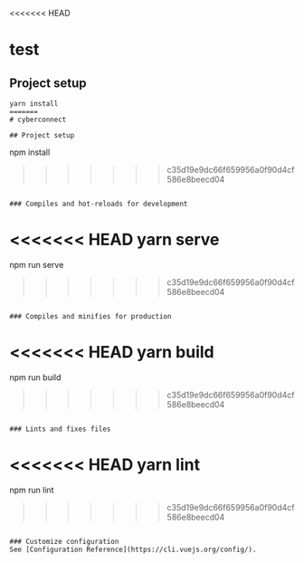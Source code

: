 <<<<<<< HEAD
# test

## Project setup
```
yarn install
=======
# cyberconnect

## Project setup
```
npm install
>>>>>>> c35d19e9dc66f659956a0f90d4cf586e8beecd04
```

### Compiles and hot-reloads for development
```
<<<<<<< HEAD
yarn serve
=======
npm run serve
>>>>>>> c35d19e9dc66f659956a0f90d4cf586e8beecd04
```

### Compiles and minifies for production
```
<<<<<<< HEAD
yarn build
=======
npm run build
>>>>>>> c35d19e9dc66f659956a0f90d4cf586e8beecd04
```

### Lints and fixes files
```
<<<<<<< HEAD
yarn lint
=======
npm run lint
>>>>>>> c35d19e9dc66f659956a0f90d4cf586e8beecd04
```

### Customize configuration
See [Configuration Reference](https://cli.vuejs.org/config/).
